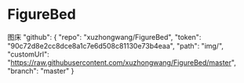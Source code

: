 # FigureBed
图床
    "github": {
      "repo": "xuzhongwang/FigureBed",
      "token": "90c72d8e2cc8dce8a1c7e6d508c81130e73b4eaa",
      "path": "img/",
      "customUrl": "https://raw.githubusercontent.com/xuzhongwang/FigureBed/master",
      "branch": "master"
    }
